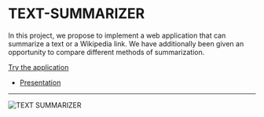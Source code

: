 # TEXT-SUMMARIZER
 In this project, we propose to implement a web application that can summarize a text or a Wikipedia link. We have additionally been given an opportunity to compare different methods of summarization. 
 
 [Try the application](http://textssummarizer.herokuapp.com)
 
 - [Presentation](https://github.com/Amey-Thakur/TEXT-SUMMARIZER/blob/main/TEXT%20SUMMARIZER.pdf)

---

![TEXT SUMMARIZER](https://user-images.githubusercontent.com/54937357/146636650-5e8909fe-0484-41b8-b1d9-03612cb34e70.png)
